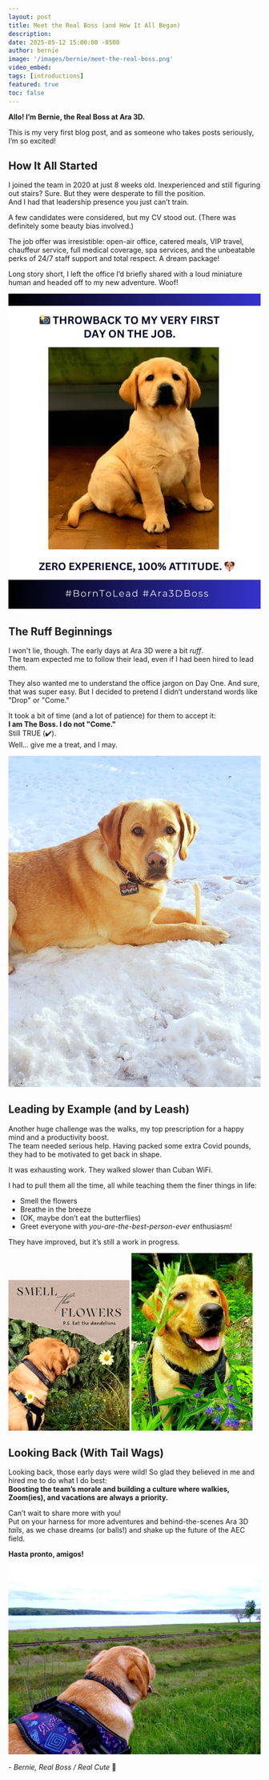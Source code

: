 ```yaml
---
layout: post
title: Meet the Real Boss (and How It All Began)
description:
date: 2025-05-12 15:00:00 -0500
author: bernie
image: '/images/bernie/meet-the-real-boss.png'
video_embed: 
tags: [introductions]
featured: true
toc: false
---
```


**Allo! I’m Bernie, the Real Boss at Ara 3D.**  

This is my very first blog post, and as someone who takes posts seriously, I’m so excited!

## **How It All Started**

I joined the team in 2020 at just 8 weeks old. Inexperienced and still figuring out stairs? Sure. But they were desperate to fill the position.  
And I had that leadership presence you just can’t train.  

A few candidates were considered, but my CV stood out. (There was definitely some beauty bias involved.)  

The job offer was irresistible: open-air office, catered meals, VIP travel, chauffeur service, full medical coverage, spa services, and the unbeatable perks of 24/7 staff support and total respect. A dream package!  

Long story short, I left the office I’d briefly shared with a loud miniature human and headed off to my new adventure. Woof!

![Bernie's Puppy picture](images/bernie/first-day.jpg)

## **The Ruff Beginnings**

I won't lie, though. The early days at Ara 3D were a bit *ruff*.  
The team expected me to follow their lead, even if I had been hired to lead them.  

They also wanted me to understand the office jargon on Day One. And sure, that was super easy. But I decided to pretend I didn’t understand words like "Drop" or "Come."  

It took a bit of time (and a lot of patience) for them to accept it:  
**I am The Boss. I do not "Come."**  
Still TRUE (✔️).  
Well… give me a treat, and I may.

![Bernie in the Snow](images/bernie/bernie-in-snow.jpg)

## **Leading by Example (and by Leash)**

Another huge challenge was the walks, my top prescription for a happy mind and a productivity boost.  
The team needed serious help. Having packed some extra Covid pounds, they had to be motivated to get back in shape.  

It was exhausting work. They walked slower than Cuban WiFi.  

I had to pull them all the time, all while teaching them the finer things in life:

- Smell the flowers  
- Breathe in the breeze  
- (OK, maybe don’t eat the butterflies)  
- Greet everyone with *you-are-the-best-person-ever* enthusiasm!

They have improved, but it’s still a work in progress.

<!-- Use HTML for side-by-side images if needed -->
<img src="images/bernie/smell-the-flowers.png" width="48%" /> <img src="images/bernie/in-the-bushes.jpg" width="48%" />

## **Looking Back (With Tail Wags)**

Looking back, those early days were wild! So glad they believed in me and hired me to do what I do best:  
**Boosting the team’s morale and building a culture where walkies, Zoom(ies), and vacations are always a priority.**

Can’t wait to share more with you!  
Put on your harness for more adventures and behind-the-scenes Ara 3D *tails*, as we chase dreams (or balls!) and shake up the future of the AEC field.  

**Hasta pronto, amigos!**

![Bernie looking back](images/bernie/looking-back.png)

\- *Bernie, Real Boss / Real Cute* 🐶
